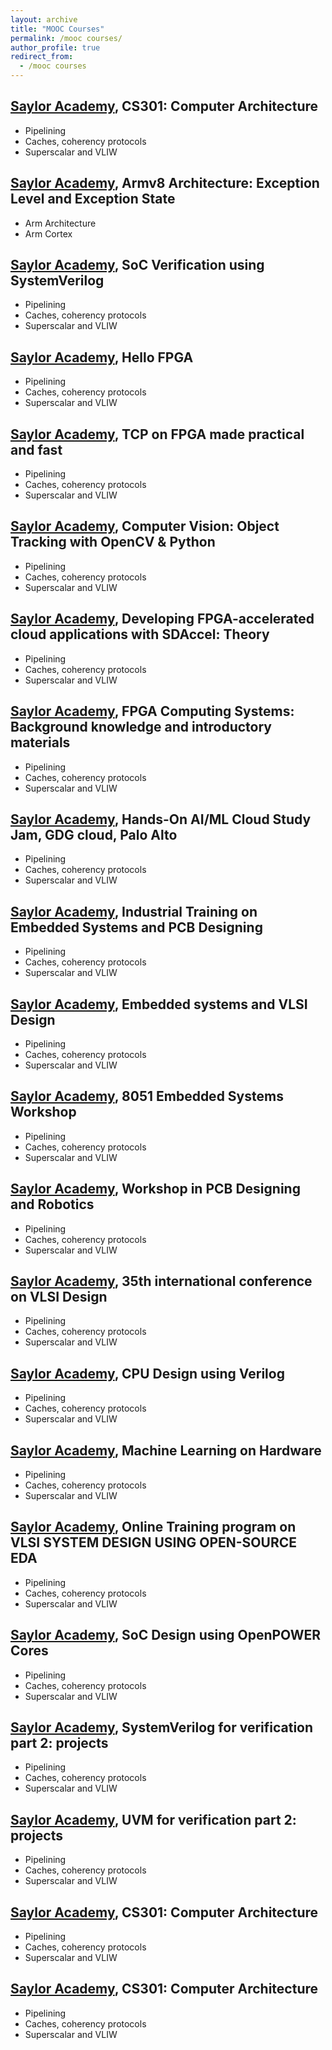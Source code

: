 ```yaml
---
layout: archive
title: "MOOC Courses"
permalink: /mooc courses/
author_profile: true
redirect_from: 
  - /mooc courses
---
```


[Saylor Academy](https://certificates.saylor.org/f19f7b29-e244-4c68-8a11-703b26bcec60#gs.84ymty), CS301: Computer Architecture
--------------------
 - Pipelining
 - Caches, coherency protocols
 - Superscalar and VLIW

[Saylor Academy](https://certificates.saylor.org/f19f7b29-e244-4c68-8a11-703b26bcec60#gs.84ymty), Armv8 Architecture: Exception Level and Exception State
--------------------
 - Arm Architecture
 - Arm Cortex

[Saylor Academy](https://certificates.saylor.org/f19f7b29-e244-4c68-8a11-703b26bcec60#gs.84ymty), SoC Verification using SystemVerilog
--------------------
 - Pipelining
 - Caches, coherency protocols
 - Superscalar and VLIW

[Saylor Academy](https://certificates.saylor.org/f19f7b29-e244-4c68-8a11-703b26bcec60#gs.84ymty), Hello FPGA
--------------------
 - Pipelining
 - Caches, coherency protocols
 - Superscalar and VLIW

[Saylor Academy](https://certificates.saylor.org/f19f7b29-e244-4c68-8a11-703b26bcec60#gs.84ymty), TCP on FPGA made practical and fast
--------------------
 - Pipelining
 - Caches, coherency protocols
 - Superscalar and VLIW

[Saylor Academy](https://certificates.saylor.org/f19f7b29-e244-4c68-8a11-703b26bcec60#gs.84ymty), Computer Vision: Object Tracking with OpenCV & Python
--------------------
 - Pipelining
 - Caches, coherency protocols
 - Superscalar and VLIW

[Saylor Academy](https://certificates.saylor.org/f19f7b29-e244-4c68-8a11-703b26bcec60#gs.84ymty), Developing FPGA-accelerated cloud applications with SDAccel: Theory
--------------------
 - Pipelining
 - Caches, coherency protocols
 - Superscalar and VLIW

[Saylor Academy](https://certificates.saylor.org/f19f7b29-e244-4c68-8a11-703b26bcec60#gs.84ymty), FPGA Computing Systems: Background knowledge and introductory materials
--------------------
 - Pipelining
 - Caches, coherency protocols
 - Superscalar and VLIW

[Saylor Academy](https://certificates.saylor.org/f19f7b29-e244-4c68-8a11-703b26bcec60#gs.84ymty), Hands-On AI/ML Cloud Study Jam, GDG cloud, Palo Alto
--------------------
 - Pipelining
 - Caches, coherency protocols
 - Superscalar and VLIW

[Saylor Academy](https://certificates.saylor.org/f19f7b29-e244-4c68-8a11-703b26bcec60#gs.84ymty), Industrial Training on Embedded Systems and PCB Designing
--------------------
 - Pipelining
 - Caches, coherency protocols
 - Superscalar and VLIW

[Saylor Academy](https://certificates.saylor.org/f19f7b29-e244-4c68-8a11-703b26bcec60#gs.84ymty), Embedded systems and VLSI Design
--------------------
 - Pipelining
 - Caches, coherency protocols
 - Superscalar and VLIW

[Saylor Academy](https://certificates.saylor.org/f19f7b29-e244-4c68-8a11-703b26bcec60#gs.84ymty), 8051 Embedded Systems Workshop
--------------------
 - Pipelining
 - Caches, coherency protocols
 - Superscalar and VLIW

[Saylor Academy](https://certificates.saylor.org/f19f7b29-e244-4c68-8a11-703b26bcec60#gs.84ymty), Workshop in PCB Designing and Robotics
--------------------
 - Pipelining
 - Caches, coherency protocols
 - Superscalar and VLIW

[Saylor Academy](https://certificates.saylor.org/f19f7b29-e244-4c68-8a11-703b26bcec60#gs.84ymty), 35th international conference on VLSI Design
--------------------
 - Pipelining
 - Caches, coherency protocols
 - Superscalar and VLIW

[Saylor Academy](https://certificates.saylor.org/f19f7b29-e244-4c68-8a11-703b26bcec60#gs.84ymty), CPU Design using Verilog
--------------------
 - Pipelining
 - Caches, coherency protocols
 - Superscalar and VLIW

[Saylor Academy](https://certificates.saylor.org/f19f7b29-e244-4c68-8a11-703b26bcec60#gs.84ymty), Machine Learning on Hardware
--------------------
 - Pipelining
 - Caches, coherency protocols
 - Superscalar and VLIW

[Saylor Academy](https://certificates.saylor.org/f19f7b29-e244-4c68-8a11-703b26bcec60#gs.84ymty), Online Training program on VLSI SYSTEM DESIGN USING OPEN-SOURCE EDA
--------------------
 - Pipelining
 - Caches, coherency protocols
 - Superscalar and VLIW

[Saylor Academy](https://certificates.saylor.org/f19f7b29-e244-4c68-8a11-703b26bcec60#gs.84ymty), SoC Design using OpenPOWER Cores
--------------------
 - Pipelining
 - Caches, coherency protocols
 - Superscalar and VLIW

[Saylor Academy](https://certificates.saylor.org/f19f7b29-e244-4c68-8a11-703b26bcec60#gs.84ymty), SystemVerilog for verification part 2: projects
--------------------
 - Pipelining
 - Caches, coherency protocols
 - Superscalar and VLIW

[Saylor Academy](https://certificates.saylor.org/f19f7b29-e244-4c68-8a11-703b26bcec60#gs.84ymty), UVM for verification part 2: projects
--------------------
 - Pipelining
 - Caches, coherency protocols
 - Superscalar and VLIW

[Saylor Academy](https://certificates.saylor.org/f19f7b29-e244-4c68-8a11-703b26bcec60#gs.84ymty), CS301: Computer Architecture
--------------------
 - Pipelining
 - Caches, coherency protocols
 - Superscalar and VLIW

[Saylor Academy](https://certificates.saylor.org/f19f7b29-e244-4c68-8a11-703b26bcec60#gs.84ymty), CS301: Computer Architecture
--------------------
 - Pipelining
 - Caches, coherency protocols
 - Superscalar and VLIW

   
